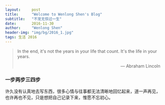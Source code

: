 ```yaml
---
layout:     post
title:      "Welcome to Wenlong Shen's Blog"
subtitle:   "不宠无惊过一生"
date:       2016-11-30
author:     "Wenlong Shen"
header-img: "img/bg/2016_1.jpg"
tags: 生活 2016
---
```


> In the end, it's not the years in your life that count. It's the life in your years.  
> <p style="text-align:right;"> — Abraham Lincoln </p>


### 一步两步三四步

许久没有认真地去写东西，很多心情与往事都无法清晰地回忆起来，道一声再见，也许再也不见，只是想把自己记录下来，惟愿不忘初心。
